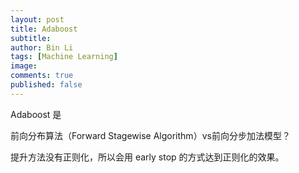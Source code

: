 ```yaml
---
layout: post
title: Adaboost
subtitle:
author: Bin Li
tags: [Machine Learning]
image: 
comments: true
published: false
---
```


Adaboost 是

前向分布算法（Forward Stagewise Algorithm）vs前向分步加法模型？

提升方法没有正则化，所以会用 early stop 的方式达到正则化的效果。